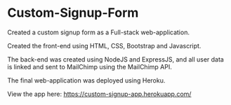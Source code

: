 # Custom-Signup-Form
Created a custom signup form as a Full-stack web-application.

Created the front-end using HTML, CSS, Bootstrap and Javascript.

The back-end was created using NodeJS and ExpressJS, and all user data is linked and sent to MailChimp using the MailChimp API.

The final web-application was deployed using Heroku.

View the app here: https://custom-signup-app.herokuapp.com/
